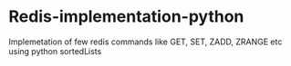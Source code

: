 # Redis-implementation-python
Implemetation of few redis commands like GET, SET, ZADD, ZRANGE etc using python sortedLists

